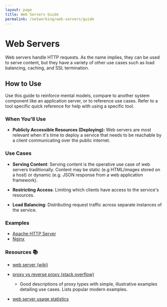 ```yaml
---
layout: page
title: Web Servers Guide
permalink: /networking/web-servers/guide
---
```


# Web Servers

Web servers handle HTTP requests. As the name implies, they can be used to
serve content, but they have a variety of other use cases such as load
balancing, caching, and SSL termination.

## How to Use

Use this guide to reinforce mental models, compare to another system component
like an application server, or to reference use cases. Refer to a tool specific
quick reference for help with using a specific tool.

### When You'll Use

- **Publicly Accessible Resources (Deploying):** Web servers are most relevant
  when it's time to deploy a service that needs to be reachable by a client
  communicating over the public internet.

### Use Cases

- **Serving Content**: Serving content is the operative use case of web servers
  traditionally. Content may be static (e.g HTML/images stored on a host) or dynamic (e.g. JSON response from a web application framework).

- **Restricting Access**: Limiting which clients have access to the service's resources.

- **Load Balancing**: Distributing request traffic across separate instances of
the service.

### Examples
<!-- TODO: add usage statistics image -->
- [Apache HTTP Server](https://en.wikipedia.org/wiki/Apache_HTTP_Server)
- [Nginx](https://en.wikipedia.org/wiki/Nginx)

### Resources 📚

- [web server (wiki)](https://en.wikipedia.org/wiki/Web_server)

- [proxy vs reverse proxy (stack overflow)](https://stackoverflow.com/questions/224664/whats-the-difference-between-a-proxy-server-and-a-reverse-proxy-server/366212#366212)
  - Good descriptions of proxy types with simple, illustrative examples
    detailing use cases. Lists popular modern examples.

- [web server usage statistics](https://w3techs.com/technologies/overview/web_server)